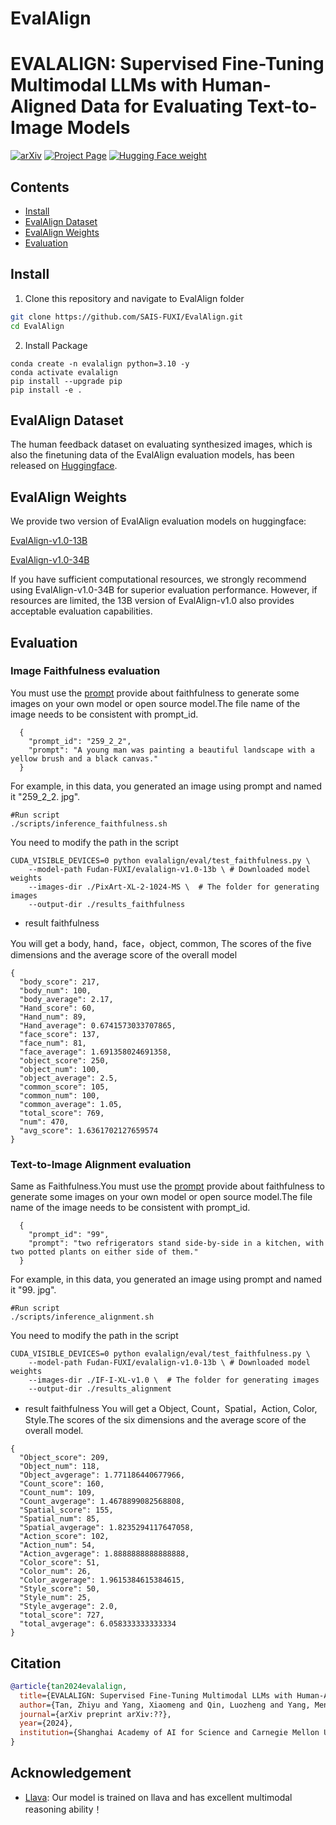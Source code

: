 
# EvalAlign

# EVALALIGN: Supervised Fine-Tuning Multimodal LLMs with Human-Aligned Data for Evaluating Text-to-Image Models

[![arXiv](https://img.shields.io/badge/arXiv-2408.02629-b31b1b.svg)](https://arxiv.org/abs/2406.16562)
[![Project Page](https://img.shields.io/badge/Project-Website-blue)](https://sais-fuxi.github.io/projects/evalalign/)
[![Hugging Face weight](https://img.shields.io/badge/%F0%9F%A4%97%20Hugging%20Face-Spaces-yellow)](https://huggingface.co/Fudan-FUXI/evalalign-v1.0-13b)

## Contents
- [Install](#install)
- [EvalAlign Dataset](#evalalign-dataset)
- [EvalAlign Weights](#evalalign-weights)
- [Evaluation](#evaluation)

## Install
1. Clone this repository and navigate to EvalAlign folder
```bash
git clone https://github.com/SAIS-FUXI/EvalAlign.git
cd EvalAlign
```
2. Install Package
```Shell
conda create -n evalalign python=3.10 -y
conda activate evalalign
pip install --upgrade pip 
pip install -e .
```
## EvalAlign Dataset
The human feedback dataset on evaluating synthesized images, which is also the finetuning data of the EvalAlign evaluation models, has been released on [Huggingface](https://huggingface.co/datasets/Fudan-FUXI/EvalAlign-datasets).


## EvalAlign Weights
We provide two version of EvalAlign evaluation models on huggingface:

 [EvalAlign-v1.0-13B](https://huggingface.co/Fudan-FUXI/evalalign-v1.0-13b)
 
 [EvalAlign-v1.0-34B](https://huggingface.co/Fudan-FUXI/evalalign-v1.0-34b)
 
If you have sufficient computational resources, we strongly recommend using EvalAlign-v1.0-34B for superior evaluation performance. However, if resources are limited, the 13B version of EvalAlign-v1.0 also provides acceptable evaluation capabilities.
## Evaluation
### Image Faithfulness evaluation
You must use the [prompt](https://github.com/SAIS-FUXI/EvalAlign/tree/main/configs/test_faithfulness_prompt.json) provide about faithfulness to generate some images on your own model or open source model.The file name of the image needs to be consistent with prompt_id.
```shell
  {
    "prompt_id": "259_2_2",
    "prompt": "A young man was painting a beautiful landscape with a yellow brush and a black canvas."
  }
```
For example, in this data, you generated an image using prompt and named it "259_2_2. jpg".
```shell
#Run script
./scripts/inference_faithfulness.sh
```
You need to modify the path in the script
```shell
CUDA_VISIBLE_DEVICES=0 python evalalign/eval/test_faithfulness.py \
    --model-path Fudan-FUXI/evalalign-v1.0-13b \ # Downloaded model weights
    --images-dir ./PixArt-XL-2-1024-MS \  # The folder for generating images
    --output-dir ./results_faithfulness 
```
- result faithfulness

You will get a body, hand，face，object, common, The scores of the five dimensions and the average score of the overall model
```shell
{
  "body_score": 217,
  "body_num": 100,
  "body_average": 2.17,
  "Hand_score": 60,
  "Hand_num": 89,
  "Hand_average": 0.6741573033707865,
  "face_score": 137,
  "face_num": 81,
  "face_average": 1.691358024691358,
  "object_score": 250,
  "object_num": 100,
  "object_average": 2.5,
  "common_score": 105,
  "common_num": 100,
  "common_average": 1.05,
  "total_score": 769,
  "num": 470,
  "avg_score": 1.6361702127659574
}
```
### Text-to-Image Alignment evaluation
Same as Faithfulness.You must use the [prompt](https://github.com/SAIS-FUXI/EvalAlign/tree/main/configs/test_alignment_prompt.json) provide about faithfulness to generate some images on your own model or open source model.The file name of the image needs to be consistent with prompt_id.
```shell
  {
    "prompt_id": "99",
    "prompt": "two refrigerators stand side-by-side in a kitchen, with two potted plants on either side of them."
  }
```
For example, in this data, you generated an image using prompt and named it "99. jpg".
```shell
#Run script
./scripts/inference_alignment.sh
```
You need to modify the path in the script
```shell
CUDA_VISIBLE_DEVICES=0 python evalalign/eval/test_faithfulness.py \
    --model-path Fudan-FUXI/evalalign-v1.0-13b \ # Downloaded model weights
    --images-dir ./IF-I-XL-v1.0 \  # The folder for generating images
    --output-dir ./results_alignment 
```
- result faithfulness
You will get a Object, Count，Spatial，Action, Color, Style.The scores of the six dimensions and the average score of the overall model.
```shell
{
  "Object_score": 209,
  "Object_num": 118,
  "Object_avgerage": 1.771186440677966,
  "Count_score": 160,
  "Count_num": 109,
  "Count_avgerage": 1.4678899082568808,
  "Spatial_score": 155,
  "Spatial_num": 85,
  "Spatial_avgerage": 1.8235294117647058,
  "Action_score": 102,
  "Action_num": 54,
  "Action_avgerage": 1.8888888888888888,
  "Color_score": 51,
  "Color_num": 26,
  "Color_avgerage": 1.9615384615384615,
  "Style_score": 50,
  "Style_num": 25,
  "Style_avgerage": 2.0,
  "total_score": 727,
  "total_avgerage": 6.058333333333334
}
```



## Citation
```bibtex
@article{tan2024evalalign,
  title={EVALALIGN: Supervised Fine-Tuning Multimodal LLMs with Human-Aligned Data for Evaluating Text-to-Image Models},
  author={Tan, Zhiyu and Yang, Xiaomeng and Qin, Luozheng and Yang, Mengping and Zhang, Cheng and Li, Hao},
  journal={arXiv preprint arXiv:??},
  year={2024},
  institution={Shanghai Academy of AI for Science and Carnegie Mellon University and Fudan University},
}
```
## Acknowledgement
- [Llava](https://github.com/haotian-liu/LLaVA): Our model is trained on llava and has excellent multimodal reasoning ability！

